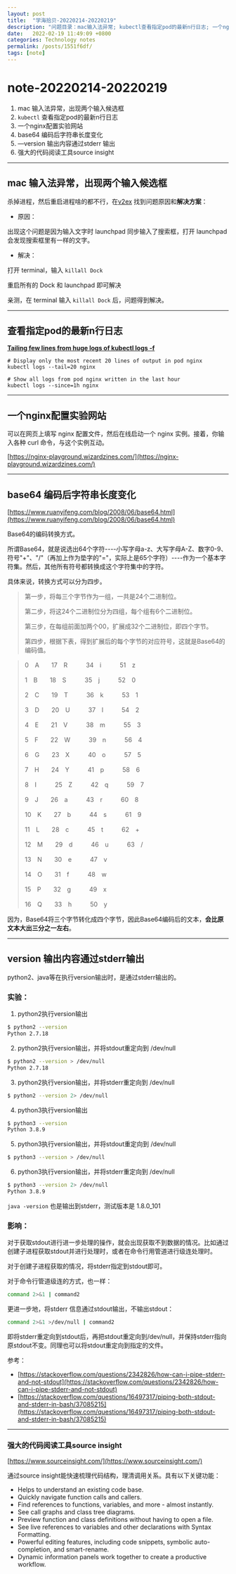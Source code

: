 ```yaml
---
layout: post
title:  "学海拾贝-20220214-20220219"
description: "问题目录：mac输入法异常; kubectl查看指定pod的最新n行日志; 一个nginx配置实验网站; base64 编码后字符串长度变化; —version 输出内容通过stderr 输出; 强大的代码阅读工具source insight"
date:   2022-02-19 11:49:09 +0800
categories: Technology notes
permalink: /posts/1551f6df/
tags: [note]
---
```


# note-20220214-20220219

1. mac 输入法异常，出现两个输入候选框
2. `kubectl` 查看指定pod的最新n行日志
3. 一个nginx配置实验网站
4. base64 编码后字符串长度变化
5. —version 输出内容通过stderr 输出
6. 强大的代码阅读工具source insight

---

## mac 输入法异常，出现两个输入候选框

杀掉进程，然后重启进程啥的都不行，在[v2ex](https://www.v2ex.com/t/526071) 找到问题原因和**解决方案**：

- 原因：

出现这个问题是因为输入文字时 launchpad 同步输入了搜索框，打开 launchpad 会发现搜索框里有一样的文字。

- 解决：

打开 terminal，输入  `killall Dock`

重启所有的 Dock 和 launchpad 即可解决

亲测，在 terminal 输入 `killall Dock` 后，问题得到解决。

---

## 查看指定pod的最新n行日志

**[Tailing few lines from huge logs of kubectl logs -f](https://stackoverflow.com/questions/51835066/tailing-few-lines-from-huge-logs-of-kubectl-logs-f)**

```
# Display only the most recent 20 lines of output in pod nginx
kubectl logs --tail=20 nginx

# Show all logs from pod nginx written in the last hour
kubectl logs --since=1h nginx
```

---

## 一个nginx配置实验网站

可以在网页上填写 nginx 配置文件，然后在线启动一个 nginx 实例。接着，你输入各种 curl 命令，与这个实例互动。

[https://nginx-playground.wizardzines.com/](https://nginx-playground.wizardzines.com/)

---

## base64 编码后字符串长度变化

[https://www.ruanyifeng.com/blog/2008/06/base64.html](https://www.ruanyifeng.com/blog/2008/06/base64.html)

Base64的编码转换方式。

所谓Base64，就是说选出64个字符----小写字母a-z、大写字母A-Z、数字0-9、符号"+"、"/"（再加上作为垫字的"="，实际上是65个字符）----作为一个基本字符集。然后，其他所有符号都转换成这个字符集中的字符。

具体来说，转换方式可以分为四步。

> 第一步，将每三个字节作为一组，一共是24个二进制位。
> 
> 
> 第二步，将这24个二进制位分为四组，每个组有6个二进制位。
> 
> 第三步，在每组前面加两个00，扩展成32个二进制位，即四个字节。
> 
> 第四步，根据下表，得到扩展后的每个字节的对应符号，这就是Base64的编码值。
> 

> 0　A　　17　R　　　34　i　　　51　z
> 
> 
> 1　B　　18　S　　　35　j　　　52　0
> 
> 2　C　　19　T　　　36　k　　　53　1
> 
> 3　D　　20　U　　　37　l　　　54　2
> 
> 4　E　　21　V　　　38　m　　　55　3
> 
> 5　F　　22　W　　　39　n　　　56　4
> 
> 6　G　　23　X　　　40　o　　　57　5
> 
> 7　H　　24　Y　　　41　p　　　58　6
> 
> 8　I　　　25　Z　　　42　q　　　59　7
> 
> 9　J　　26　a　　　43　r　　　60　8
> 
> 10　K　　27　b　　　44　s　　　61　9
> 
> 11　L　　28　c　　　45　t　　　62　+
> 
> 12　M　　29　d　　　46　u　　　63　/
> 
> 13　N　　30　e　　　47　v
> 
> 14　O　　31　f　　　48　w
> 
> 15　P　　32　g　　　49　x
> 
> 16　Q　　33　h　　　50　y
> 

因为，Base64将三个字节转化成四个字节，因此Base64编码后的文本，**会比原文本大出三分之一左右**。

---

## version 输出内容通过stderr输出

python2、java等在执行version输出时，是通过stderr输出的。

### 实验：

1. python2执行version输出

```bash
$ python2 --version
Python 2.7.18
```

2. python2执行version输出，并将stdout重定向到 /dev/null

```bash
$ python2 --version > /dev/null
Python 2.7.18
```

3. python2执行version输出，并将stderr重定向到 /dev/null

```bash
$ python2 --version 2> /dev/null

```

4. python3执行version输出

```bash
$ python3 --version             
Python 3.8.9
```

5. python3执行version输出，并将stdout重定向到 /dev/null

```bash
$ python3 --version > /dev/null

```

6. python3执行version输出，并将stderr重定向到 /dev/null

```bash
$ python3 --version 2> /dev/null
Python 3.8.9
```

`java -version` 也是输出到stderr，测试版本是 1.8.0_101

### 影响：

对于获取stdout进行进一步处理的操作，就会出现获取不到数据的情况。比如通过创建子进程获取stdout并进行处理时，或者在命令行用管道进行级连处理时。

对于创建子进程获取的情况，将stderr指定到stdout即可。

对于命令行管道级连的方式，也一样：

```bash
command 2>&1 | command2
```

更进一步地，将stderr 信息通过stdout输出，不输出stdout： 

```bash
command 2>&1 >/dev/null | command2
```

即将stderr重定向到stdout后，再把stdout重定向到/dev/null，并保持stderr指向原stdout不变。同理也可以将stdout重定向到指定的文件。

参考：

- [https://stackoverflow.com/questions/2342826/how-can-i-pipe-stderr-and-not-stdout](https://stackoverflow.com/questions/2342826/how-can-i-pipe-stderr-and-not-stdout)
- [https://stackoverflow.com/questions/16497317/piping-both-stdout-and-stderr-in-bash/37085215](https://stackoverflow.com/questions/16497317/piping-both-stdout-and-stderr-in-bash/37085215)

---

### 强大的代码阅读工具source insight

[https://www.sourceinsight.com/](https://www.sourceinsight.com/)

通过source insight能快速梳理代码结构，理清调用关系。具有以下关键功能：

- Helps to understand an existing code base.
- Quickly navigate function calls and callers.
- Find references to functions, variables, and more - almost instantly.
- See call graphs and class tree diagrams.
- Preview function and class definitions without having to open a file.
- See live references to variables and other declarations with Syntax Formatting.
- Powerful editing features, including code snippets, symbolic auto-completion, and smart-rename.
- Dynamic information panels work together to create a productive workflow.
